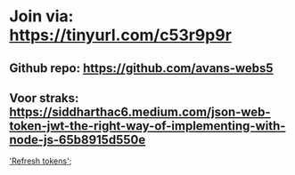 # Join via:  https://tinyurl.com/c53r9p9r

## Github repo: https://github.com/avans-webs5

## Voor straks: https://siddharthac6.medium.com/json-web-token-jwt-the-right-way-of-implementing-with-node-js-65b8915d550e


['Refresh tokens'](refreshtoken.PNG);